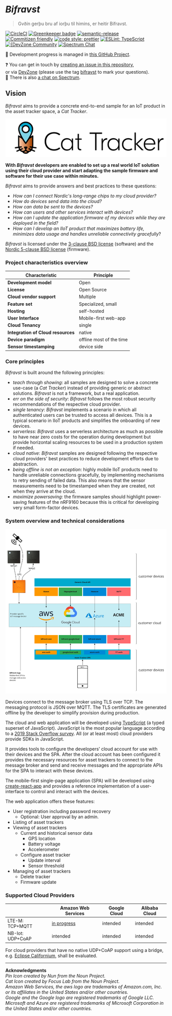 # _Bifravst_

> Gvðín gerþu bru af iorþu til himins, er heitir Bifravst.

[![CircleCI](https://circleci.com/gh/bifravst/bifravst/tree/saga.svg?style=svg)](https://circleci.com/gh/bifravst/bifravst/tree/saga)
[![Greenkeeper badge](https://badges.greenkeeper.io/bifravst/bifravst.svg)](https://greenkeeper.io/)
[![semantic-release](https://img.shields.io/badge/%20%20%F0%9F%93%A6%F0%9F%9A%80-semantic--release-e10079.svg)](https://github.com/semantic-release/semantic-release)
[![Commitizen friendly](https://img.shields.io/badge/commitizen-friendly-brightgreen.svg)](http://commitizen.github.io/cz-cli/)
[![code style: prettier](https://img.shields.io/badge/code_style-prettier-ff69b4.svg)](https://github.com/prettier/prettier/)
[![ESLint: TypeScript](https://img.shields.io/badge/ESLint-TypeScript-blue.svg)](https://github.com/typescript-eslint/typescript-eslint)  
[![{DevZone Community](https://img.shields.io/badge/%7BDevZone-community-brightgreen.svg)](https://devzone.nordicsemi.com/search?q=bifravst)
[![Spectrum Chat](https://img.shields.io/badge/Spectrum-chat-blue.svg)](https://spectrum.chat/bifravst)

🚧 Development progress is managed in
[this GitHub Project](https://github.com/orgs/bifravst/projects/1).

❓ You can get in touch by
[creating an issue in this repository](https://github.com/bifravst/bifravst/issues/new),  
or via [DevZone](https://devzone.nordicsemi.com/) (please use the tag
[bifravst](https://devzone.nordicsemi.com/search?q=bifravst) to mark your
questions).  
💬 There is also [a chat on Spectrum](https://spectrum.chat/bifravst).

## Vision

_Bifravst_ aims to provide a concrete end-to-end sample for an IoT product in
the asset tracker space, a _Cat Tracker_.

![Bifravst: Cat Tracker IoT example](./docs/logo-with-text.png)

**With _Bifravst_ developers are enabled to set up a real world IoT solution
using their cloud provider and start adapting the sample firmware and software
for their use case within minutes.**

_Bifravst_ aims to provide answers and best practices to these questions:

- _How can I connect Nordic's long-range chips to my cloud provider?_
- _How do devices send data into the cloud?_
- _How can data be sent to the devices?_
- _How can users and other services interact with devices?_
- _How can I update the application firmware of my devices while they are
  deployed in the field?_
- _How can I develop an IIoT product that maximizes battery life, minimizes data
  usage and handles unreliable connectivity gracefully_?

_Bifravst_ is licensed under the [3-clause BSD license](./LICENSE) (software)
and the
[Nordic 5-clause BSD license](https://github.com/bifravst/cat-tracker-fw/blob/saga/LICENSE)
(firmware).

### Project characteristics overview

| Characteristic                     | Principle                |
| ---------------------------------- | ------------------------ |
| **Development model**              | Open                     |
| **License**                        | Open Source              |
| **Cloud vendor support**           | Multiple                 |
| **Feature set**                    | Specialized, small       |
| **Hosting**                        | self-hosted              |
| **User Interface**                 | Mobile-first web-app     |
| **Cloud Tenancy**                  | single                   |
| **Integration of Cloud resources** | native                   |
| **Device paradigm**                | offline most of the time |
| **Sensor timestamping**            | device side              |

### Core principles

_Bifravst_ is built around the following principles:

- _teach through showing_: all samples are designed to solve a concrete use-case
  (a _Cat Tracker_) instead of providing generic or abstract solutions.
  _Bifravst_ is not a framework, but a real application.
- _err on the side of security_: _Bifravst_ follows the most robust security
  recommendations of the respective cloud provider.
- _single tenancy_: _Bifravst_ implements a scenario in which all authenticated
  users can be trusted to access all devices. This is a typical scenario in IIoT
  products and simplifies the onboarding of new devices.
- _serverless_: _Bifravst_ uses a serverless architecture as much as possible to
  have near zero costs for the operation during development but provide
  horizontal scaling resources to be used in a production system if needed.
- _cloud native_: _Bifravst_ samples are designed following the respective cloud
  providers' best practices to reduce development efforts due to abstraction.
- _being offline is not an exception_: highly mobile IIoT products need to
  handle unreliable connections gracefully, by implementing mechanisms to retry
  sending of failed data. This also means that the sensor measurements need to
  be timestamped when they are created, not when they arrive at the cloud.
- _maximize powersaving_: the firmware samples should highlight power-saving
  features of the nRF9160 because this is critical for developing very small
  form-factor devices.

### System overview and technical considerations

![System overview](./docs/System%20overview.jpg)

Devices connect to the message broker using TLS over TCP. The messaging protocol
is JSON over MQTT. The TLS certificates are generated offline by the developer
to simplify provision during production.

The cloud and web application will be developed using
[TypeScript](https://www.typescriptlang.org/) (a typed superset of JavaScript).
JavaScript is the most popular language according to a
[2019 Stack Overflow survey](https://insights.stackoverflow.com/survey/2019#technology).
All (or at least most) cloud providers provide SDKs in JavaScript.

It provides tools to configure the developers’ cloud account for use with their
devices and the SPA. After the cloud account has been configured it provides the
necessary resources for asset trackers to connect to the message broker and send
and receive messages and the appropriate APIs for the SPA to interact with these
devices.

The mobile-first single-page application (SPA) will be developed using
[create-react-app](https://github.com/facebook/create-react-app) and provides a
reference implementation of a user-interface to control and interact with the
devices.

The web application offers these features:

- User registration including password recovery
  - Optional: User approval by an admin.
- Listing of asset trackers
- Viewing of asset trackers
  - Current and historical sensor data
    - GPS location
    - Battery voltage
    - Accelerometer
  - Configure asset tracker
    - Update interval
    - Sensor threshold
- Managing of asset trackers
  - Delete tracker
  - Firmware update

### Supported Cloud Providers

|                  | Amazon Web Services                                                                       | Google Cloud | Alibaba Cloud |
| ---------------- | ----------------------------------------------------------------------------------------- | ------------ | ------------- |
| LTE-M: TCP+MQTT  | [in progress](https://bifravst.gitbook.io/bifravst/v/saga/bifravst-on-aws/gettingstarted) | intended     | intended      |
| NB-Iot: UDP+CoAP | intended                                                                                  | intended     | intended      |

For cloud providers that have no native UDP+CoAP support using a bridge, e.g.
[Eclipse Californium](https://github.com/eclipse/californium), shall be
evaluated.

---

**Acknowledgments**  
_Pin Icon created by Nun from the Noun Project._  
_Cat Icon created by Focus Lab from the Noun Project._  
_Amazon Web Services, the aws logo are trademarks of Amazon.com, Inc. or its
affiliates in the United States and/or other countries._  
_Google and the Google logo are registered trademarks of Google LLC._  
_Microsoft and Azure are registered trademarks of Microsoft Corporation in the
United States and/or other countries._
